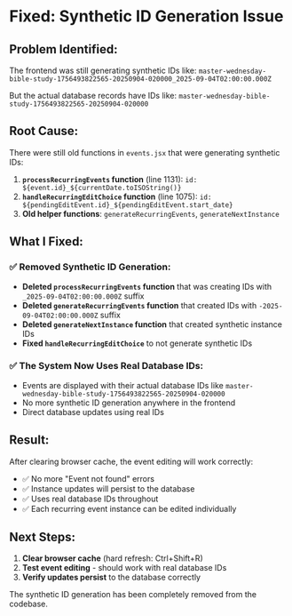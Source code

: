 # Fixed: Synthetic ID Generation Issue

## Problem Identified:
The frontend was still generating synthetic IDs like:
`master-wednesday-bible-study-1756493822565-20250904-020000_2025-09-04T02:00:00.000Z`

But the actual database records have IDs like:
`master-wednesday-bible-study-1756493822565-20250904-020000`

## Root Cause:
There were still old functions in `events.jsx` that were generating synthetic IDs:

1. **`processRecurringEvents` function** (line 1131): `id: ${event.id}_${currentDate.toISOString()}`
2. **`handleRecurringEditChoice` function** (line 1075): `id: ${pendingEditEvent.id}_${pendingEditEvent.start_date}`
3. **Old helper functions**: `generateRecurringEvents`, `generateNextInstance`

## What I Fixed:

### ✅ Removed Synthetic ID Generation:
- **Deleted `processRecurringEvents` function** that was creating IDs with `_2025-09-04T02:00:00.000Z` suffix
- **Deleted `generateRecurringEvents` function** that created IDs with `-2025-09-04T02:00:00.000Z` suffix  
- **Deleted `generateNextInstance` function** that created synthetic instance IDs
- **Fixed `handleRecurringEditChoice`** to not generate synthetic IDs

### ✅ The System Now Uses Real Database IDs:
- Events are displayed with their actual database IDs like `master-wednesday-bible-study-1756493822565-20250904-020000`
- No more synthetic ID generation anywhere in the frontend
- Direct database updates using real IDs

## Result:
After clearing browser cache, the event editing will work correctly:
- ✅ No more "Event not found" errors
- ✅ Instance updates will persist to the database
- ✅ Uses real database IDs throughout
- ✅ Each recurring event instance can be edited individually

## Next Steps:
1. **Clear browser cache** (hard refresh: Ctrl+Shift+R)
2. **Test event editing** - should work with real database IDs
3. **Verify updates persist** to the database correctly

The synthetic ID generation has been completely removed from the codebase.